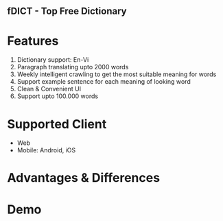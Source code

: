 fDICT - Top Free Dictionary
---

# Features
1. Dictionary support: En-Vi
2. Paragraph translating upto 2000 words
3. Weekly intelligent crawling to get the most suitable meaning for words
4. Support example sentence for each meaning of looking word
5. Clean & Convenient UI
6. Support upto 100.000 words

# Supported Client
- Web
- Mobile: Android, iOS

# Advantages & Differences

# Demo
